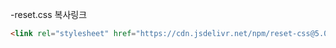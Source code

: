 <!DOCTYPE html>
<html lang="ko">
<head>
    <meta charset="UTF-8">
    <meta name="viewport" content="width=device-width, initial-scale=1.0">
    <title>Document</title>

</head>
<body>
    
</body>
</html>


-reset.css 복사링크

```html
<link rel="stylesheet" href="https://cdn.jsdelivr.net/npm/reset-css@5.0.1/reset.min.css">
```

